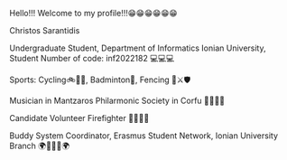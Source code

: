 Hello!!! Welcome to my profile!!!😁😁😁😁😁😁

Christos Sarantidis

Undergraduate Student, Department of Informatics Ionian University, Student Number of code: inf2022182  💻💻💻

Sports: Cycling🚲🚵‍♂️, Badminton🏸, Fencing 🤺⚔🛡

Musician in Mantzaros Philarmonic Society in Corfu 📯🎼🎵🥁

Candidate Volunteer Firefighter 👨‍🚒🚒🧯

Buddy System Coordinator, Erasmus Student Network, Ionian University Branch 🌍🔮🌐🔮🌍
